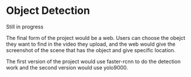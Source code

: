# Object Detection

Still in progress

The final form of the project would be a web. Users can choose the obejct they want to find in the video they upload, and the web would give the screenshot of the scene that has the object and give specific location.

The first version of the project would use faster-rcnn to do the detection work and the second version would use yolo9000.
